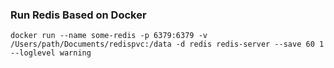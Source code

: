 
### Run Redis Based on Docker

```
docker run --name some-redis -p 6379:6379 -v /Users/path/Documents/redispvc:/data -d redis redis-server --save 60 1 --loglevel warning
```
